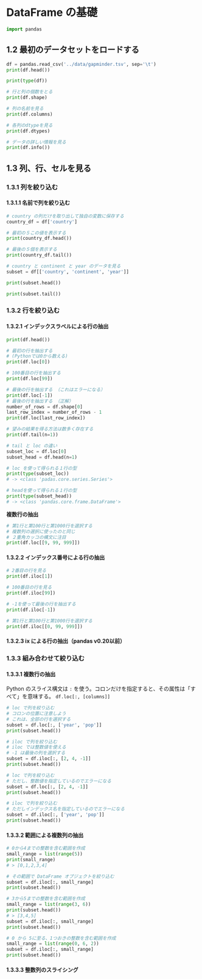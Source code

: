 # DataFrame の基礎

```python
import pandas
```

## 1.2 最初のデータセットをロードする
```python
df = pandas.read_csv('../data/gapminder.tsv', sep='\t')
print(df.head())
```

```python
print(type(df))
```

```python
# 行と列の個数をとる
print(df.shape)

# 列の名前を見る
print(df.columns)

# 各列のdtypeを見る
print(df.dtypes)

# データの詳しい情報を見る
print(df.info())
```

## 1.3 列、行、セルを見る

### 1.3.1 列を絞り込む
#### 1.3.1.1 名前で列を絞り込む

```python
# country の列だけを取り出して独自の変数に保存する
country_df = df['country']

# 最初の５この値を表示する
print(country_df.head())

# 最後の５個を表示する
print(country_df.tail())

# country と continent と year のデータを見る
subset = df[['country', 'continent', 'year']]

print(subset.head())

print(subset.tail())
```

### 1.3.2 行を絞り込む
#### 1.3.2.1 インデックスラベルによる行の抽出
```python
print(df.head())

# 最初の行を抽出する
# (Pythonでは0から数える)
print(df.loc[0])

# 100番目の行を抽出する
print(df.loc[99])

# 最後の行を抽出する （これはエラーになる）
print(df.loc[-1])
# 最後の行を抽出する （正解）
number_of_rows = df.shape[0]
last_row_index = number_of_rows - 1
print(df.loc[last_row_index])

# 望みの結果を得る方法は数多く存在する
print(df.tail(n=1))
```

```python
# tail と loc の違い
subset_loc = df.loc[0]
subset_head = df.head(n=1)

# loc を使って得られる１行の型
print(type(subset_loc))
# -> <class 'padas.core.series.Series'>

# headを使って得られる１行の型
print(type(subset_head))
# -> <class 'pandas.core.frame.DataFrame'>
```

**複数行の抽出**

```python
# 第1行と第100行と第1000行を選択する
# 複数列の選択に使ったのと同じ
# ２重角カッコの構文に注目
print(df.loc[[9, 99, 999]])
```

#### 1.3.2.2 インデックス番号による行の抽出

```python
# 2番目の行を見る
print(df.iloc[1])

# 100番目の行を見る
print(df.iloc[99])

# -1を使って最後の行を抽出する
print(df.iloc[-1])

# 第1行と第100行と第1000行を選択する
print(df.iloc[[0, 99, 999]])
```

#### 1.3.2.3 ix による行の抽出（pandas v0.20以前）

### 1.3.3 組み合わせて絞り込む
#### 1.3.3.1 複数行の抽出
Python のスライス構文は `:` を使う。コロンだけを指定すると、その属性は「すべて」を意味する。
`df.loc[:, [columns]]`

```python
# loc で列を絞り込む
# コロンの位置に注意しよう
# これは、全部の行を選択する
subset = df.loc[:, ['year', 'pop']]
print(subset.head())

# iloc で列を絞り込む
# iloc では整数値を使える
# -1 は最後の列を選択する
subset = df.iloc[:, [2, 4, -1]]
print(subset.head())

# loc で列を絞り込む
# ただし、整数値を指定しているのでエラーになる
subset = df.loc[:, [2, 4, -1]]
print(subset.head())

# iloc で列を絞り込む
# ただしインデックス名を指定しているのでエラーになる
subset = df.iloc[:, ['year', 'pop']]
print(subset.head())
```

#### 1.3.3.2 範囲による複数列の抽出
```python
# 0から4までの整数を含む範囲を作成
small_range = list(range(5))
print(small_range)
# > [0,1,2,3,4]

# その範囲で DataFrame オブジェクトを絞り込む
subset = df.iloc[:, small_range]
print(subset.head())

# 3から5までの整数を含む範囲を作成
small_range = list(range(3, 6))
print(subset.head())
# > [3,4,5]
subset = df.iloc[:, small_range]
print(subset.head())

# 0 から 5に至る、1つおきの整数を含む範囲を作成
small_range = list(range(0, 6, 2))
subset = df.iloc[:, small_range]
print(subset.head())
```

#### 1.3.3.3 整数列のスライシング



